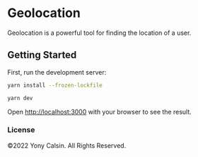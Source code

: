 # Geolocation

Geolocation is a powerful tool for finding the location of a user.

## Getting Started

First, run the development server:

```bash
yarn install --frozen-lockfile

yarn dev
```

Open [http://localhost:3000](http://localhost:3000) with your browser to see the result.

### License

©2022 Yony Calsin. All Rights Reserved.
